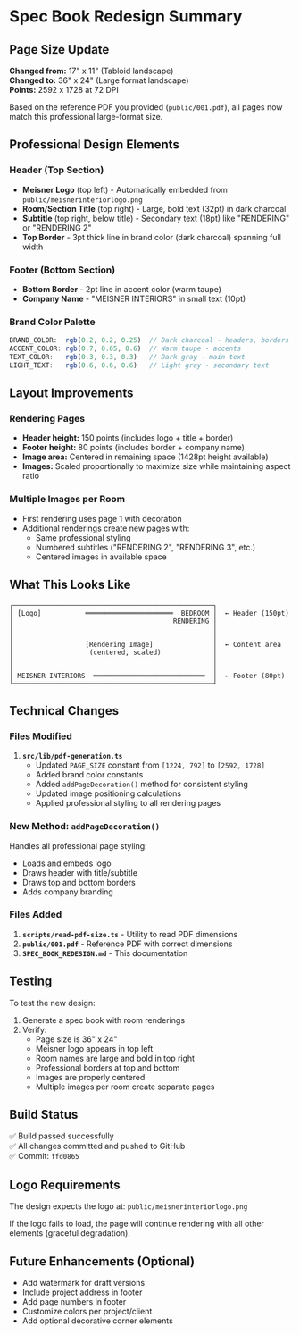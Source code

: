 # Spec Book Redesign Summary

## Page Size Update
**Changed from:** 17" x 11" (Tabloid landscape)  
**Changed to:** 36" x 24" (Large format landscape)  
**Points:** 2592 x 1728 at 72 DPI

Based on the reference PDF you provided (`public/001.pdf`), all pages now match this professional large-format size.

## Professional Design Elements

### Header (Top Section)
- **Meisner Logo** (top left) - Automatically embedded from `public/meisnerinteriorlogo.png`
- **Room/Section Title** (top right) - Large, bold text (32pt) in dark charcoal
- **Subtitle** (top right, below title) - Secondary text (18pt) like "RENDERING" or "RENDERING 2"
- **Top Border** - 3pt thick line in brand color (dark charcoal) spanning full width

### Footer (Bottom Section)
- **Bottom Border** - 2pt line in accent color (warm taupe)
- **Company Name** - "MEISNER INTERIORS" in small text (10pt)

### Brand Color Palette
```typescript
BRAND_COLOR:  rgb(0.2, 0.2, 0.25)  // Dark charcoal - headers, borders
ACCENT_COLOR: rgb(0.7, 0.65, 0.6)  // Warm taupe - accents
TEXT_COLOR:   rgb(0.3, 0.3, 0.3)   // Dark gray - main text
LIGHT_TEXT:   rgb(0.6, 0.6, 0.6)   // Light gray - secondary text
```

## Layout Improvements

### Rendering Pages
- **Header height:** 150 points (includes logo + title + border)
- **Footer height:** 80 points (includes border + company name)
- **Image area:** Centered in remaining space (1428pt height available)
- **Images:** Scaled proportionally to maximize size while maintaining aspect ratio

### Multiple Images per Room
- First rendering uses page 1 with decoration
- Additional renderings create new pages with:
  - Same professional styling
  - Numbered subtitles ("RENDERING 2", "RENDERING 3", etc.)
  - Centered images in available space

## What This Looks Like

```
┌──────────────────────────────────────────────────┐
│ [Logo]           ══════════════════════  BEDROOM │  ← Header (150pt)
│                                        RENDERING │
│                                                  │
│                                                  │
│                  [Rendering Image]               │  ← Content area
│                   (centered, scaled)             │
│                                                  │
│                                                  │
│ MEISNER INTERIORS  ════════════════════════════  │  ← Footer (80pt)
└──────────────────────────────────────────────────┘
```

## Technical Changes

### Files Modified
1. **`src/lib/pdf-generation.ts`**
   - Updated `PAGE_SIZE` constant from `[1224, 792]` to `[2592, 1728]`
   - Added brand color constants
   - Added `addPageDecoration()` method for consistent styling
   - Updated image positioning calculations
   - Applied professional styling to all rendering pages

### New Method: `addPageDecoration()`
Handles all professional page styling:
- Loads and embeds logo
- Draws header with title/subtitle
- Draws top and bottom borders
- Adds company branding

### Files Added
1. **`scripts/read-pdf-size.ts`** - Utility to read PDF dimensions
2. **`public/001.pdf`** - Reference PDF with correct dimensions
3. **`SPEC_BOOK_REDESIGN.md`** - This documentation

## Testing

To test the new design:
1. Generate a spec book with room renderings
2. Verify:
   - Page size is 36" x 24"
   - Meisner logo appears in top left
   - Room names are large and bold in top right
   - Professional borders at top and bottom
   - Images are properly centered
   - Multiple images per room create separate pages

## Build Status
✅ Build passed successfully  
✅ All changes committed and pushed to GitHub  
✅ Commit: `ffd0865`

## Logo Requirements
The design expects the logo at: `public/meisnerinteriorlogo.png`

If the logo fails to load, the page will continue rendering with all other elements (graceful degradation).

## Future Enhancements (Optional)
- Add watermark for draft versions
- Include project address in footer
- Add page numbers in footer
- Customize colors per project/client
- Add optional decorative corner elements
